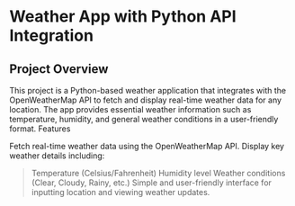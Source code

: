 # Weather App with Python API Integration
## Project Overview

This project is a Python-based weather application that integrates with the OpenWeatherMap API to fetch and display real-time weather data for any location. The app provides essential weather information such as temperature, humidity, and general weather conditions in a user-friendly format.
Features

Fetch real-time weather data using the OpenWeatherMap API.
Display key weather details including:
> Temperature (Celsius/Fahrenheit)
> Humidity level
> Weather conditions (Clear, Cloudy, Rainy, etc.)
Simple and user-friendly interface for inputting location and viewing weather updates.
